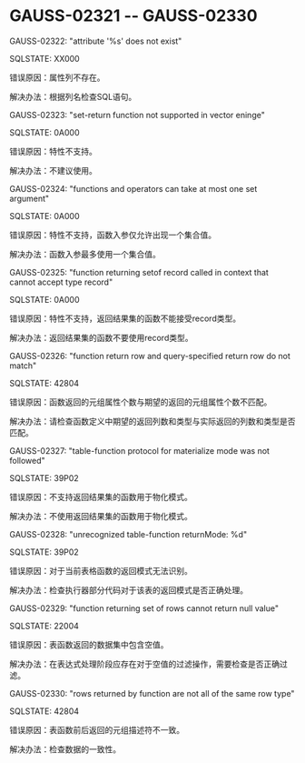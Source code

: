 # GAUSS-02321 -- GAUSS-02330

GAUSS-02322: "attribute '%s' does not exist"

SQLSTATE: XX000

错误原因：属性列不存在。

解决办法：根据列名检查SQL语句。

GAUSS-02323: "set-return function not supported in vector eninge"

SQLSTATE: 0A000

错误原因：特性不支持。

解决办法：不建议使用。

GAUSS-02324: "functions and operators can take at most one set argument"

SQLSTATE: 0A000

错误原因：特性不支持，函数入参仅允许出现一个集合值。

解决办法：函数入参最多使用一个集合值。

GAUSS-02325: "function returning setof record called in context that cannot accept type record"

SQLSTATE: 0A000

错误原因：特性不支持，返回结果集的函数不能接受record类型。

解决办法：返回结果集的函数不要使用record类型。

GAUSS-02326: "function return row and query-specified return row do not match"

SQLSTATE: 42804

错误原因：函数返回的元组属性个数与期望的返回的元组属性个数不匹配。

解决办法：请检查函数定义中期望的返回列数和类型与实际返回的列数和类型是否匹配。

GAUSS-02327: "table-function protocol for materialize mode was not followed"

SQLSTATE: 39P02

错误原因：不支持返回结果集的函数用于物化模式。

解决办法：不使用返回结果集的函数用于物化模式。

GAUSS-02328: "unrecognized table-function returnMode: %d"

SQLSTATE: 39P02

错误原因：对于当前表格函数的返回模式无法识别。

解决办法：检查执行器部分代码对于该表的返回模式是否正确处理。

GAUSS-02329: "function returning set of rows cannot return null value"

SQLSTATE: 22004

错误原因：表函数返回的数据集中包含空值。

解决办法：在表达式处理阶段应存在对于空值的过滤操作，需要检查是否正确过滤。

GAUSS-02330: "rows returned by function are not all of the same row type"

SQLSTATE: 42804

错误原因：表函数前后返回的元组描述符不一致。

解决办法：检查数据的一致性。

